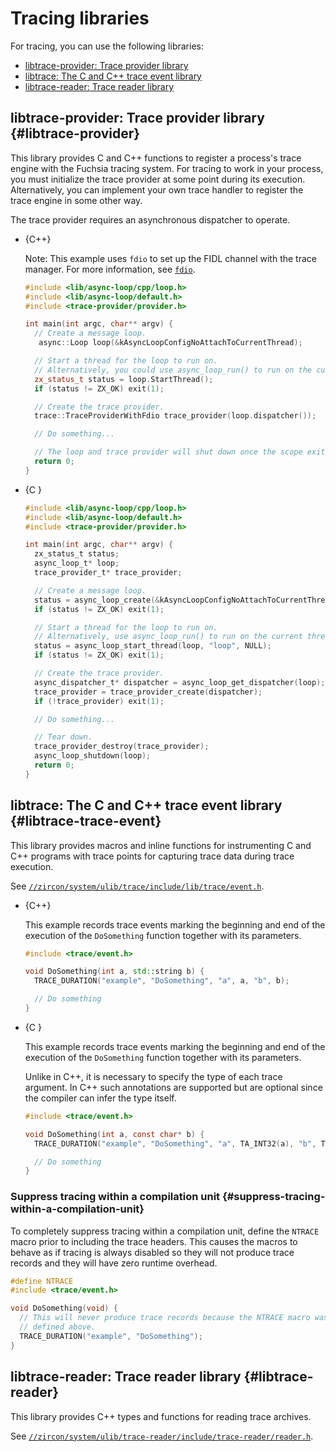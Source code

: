 # Tracing libraries

For tracing, you can use the following libraries:

* [libtrace-provider: Trace provider library](#libtrace-provider)
* [libtrace: The C and C++ trace event library](#libtrace-trace-event)
* [libtrace-reader: Trace reader library](#libtrace-reader)

## libtrace-provider: Trace provider library {#libtrace-provider}

This library provides C and C++ functions to register a process's trace
engine with the Fuchsia tracing system. For tracing to work in your process,
you must initialize the trace provider at some point during its execution.
Alternatively, you can implement your own trace handler to register the
trace engine in some other way.

The trace provider requires an asynchronous dispatcher to operate.

* {C++}

  Note: This example uses `fdio` to set up the FIDL channel with the trace
  manager. For more information, see
  [`fdio`](/concepts/filesystems/life_of_an_open.md#fdio).

  ```c++
  #include <lib/async-loop/cpp/loop.h>
  #include <lib/async-loop/default.h>
  #include <trace-provider/provider.h>

  int main(int argc, char** argv) {
    // Create a message loop.
     async::Loop loop(&kAsyncLoopConfigNoAttachToCurrentThread);

    // Start a thread for the loop to run on.
    // Alternatively, you could use async_loop_run() to run on the current thread.
    zx_status_t status = loop.StartThread();
    if (status != ZX_OK) exit(1);

    // Create the trace provider.
    trace::TraceProviderWithFdio trace_provider(loop.dispatcher());

    // Do something...

    // The loop and trace provider will shut down once the scope exits.
    return 0;
  }
  ```

* {C }

  ```c
  #include <lib/async-loop/cpp/loop.h>
  #include <lib/async-loop/default.h>
  #include <trace-provider/provider.h>

  int main(int argc, char** argv) {
    zx_status_t status;
    async_loop_t* loop;
    trace_provider_t* trace_provider;

    // Create a message loop.
    status = async_loop_create(&kAsyncLoopConfigNoAttachToCurrentThread, &loop);
    if (status != ZX_OK) exit(1);

    // Start a thread for the loop to run on.
    // Alternatively, use async_loop_run() to run on the current thread.
    status = async_loop_start_thread(loop, "loop", NULL);
    if (status != ZX_OK) exit(1);

    // Create the trace provider.
    async_dispatcher_t* dispatcher = async_loop_get_dispatcher(loop);
    trace_provider = trace_provider_create(dispatcher);
    if (!trace_provider) exit(1);

    // Do something...

    // Tear down.
    trace_provider_destroy(trace_provider);
    async_loop_shutdown(loop);
    return 0;
  }
  ```

## libtrace: The C and C++ trace event library {#libtrace-trace-event}

This library provides macros and inline functions for instrumenting C and C++
programs with trace points for capturing trace data during trace execution.

See [`//zircon/system/ulib/trace/include/lib/trace/event.h`](/zircon/system/ulib/trace/include/lib/trace/event.h).

* {C++}

  This example records trace events marking the beginning and end of the
  execution of the `DoSomething` function together with its parameters.

  ```c++
  #include <trace/event.h>

  void DoSomething(int a, std::string b) {
    TRACE_DURATION("example", "DoSomething", "a", a, "b", b);

    // Do something
  }
  ```

* {C }

  This example records trace events marking the beginning and end of the
  execution of the `DoSomething` function together with its parameters.

  Unlike in C++, it is necessary to specify the type of each trace argument.
  In C++ such annotations are supported but are optional since the compiler
  can infer the type itself.

  ```c
  #include <trace/event.h>

  void DoSomething(int a, const char* b) {
    TRACE_DURATION("example", "DoSomething", "a", TA_INT32(a), "b", TA_STRING(b));

    // Do something
  }
  ```

### Suppress tracing within a compilation unit {#suppress-tracing-within-a-compilation-unit}

To completely suppress tracing within a compilation unit, define the `NTRACE`
macro prior to including the trace headers. This causes the macros to
behave as if tracing is always disabled so they will not produce trace
records and they will have zero runtime overhead.

```c
#define NTRACE
#include <trace/event.h>

void DoSomething(void) {
  // This will never produce trace records because the NTRACE macro was
  // defined above.
  TRACE_DURATION("example", "DoSomething");
}
```

## libtrace-reader: Trace reader library {#libtrace-reader}

This library provides C++ types and functions for reading trace archives.

See [`//zircon/system/ulib/trace-reader/include/trace-reader/reader.h`](/zircon/system/ulib/trace-reader/include/trace-reader/reader.h).

